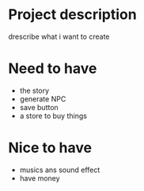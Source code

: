 # Project description

drescribe what i want to create

# Need to have

- the story
- generate NPC
- save button
- a store to buy things

# Nice to have

- musics ans sound effect
- have money